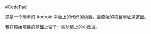 #CodePad

这是一个简单的 Android 平台上的代码阅读器。最原始的项目地址是[这里](https://code.google.com/p/android-codepad/)。

我在原始项目的基础上做了一些功能上的小改进。
